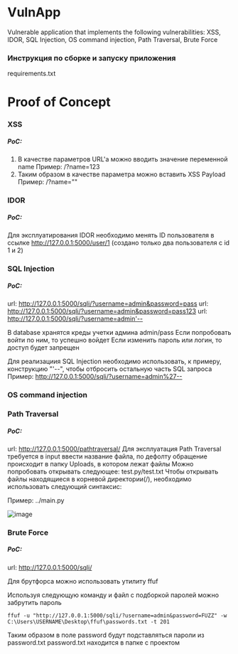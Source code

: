 # VulnApp
Vulnerable application that implements the following vulnerabilities: XSS, IDOR, SQL Injection, OS command injection, Path Traversal, Brute Force

### Инструкция по сборке и запуску приложения

requirements.txt

# Proof of Concept

### XSS

##### PoC:
1. В качестве параметров URL'а можно вводить значение переменной name 
Пример: /?name=123
2. Таким образом в качестве параметра можно вставить XSS Payload
Пример: /?name="<script>alert(123)</script>"

### IDOR

##### PoC:

Для эксплуатирования IDOR необходимо менять ID пользователя в ссылке http://127.0.0.1:5000/user/1 (создано только два пользователя с id 1 и 2)

### SQL Injection

##### PoC:
url: http://127.0.0.1:5000/sqli/?username=admin&password=pass
url: http://127.0.0.1:5000/sqli/?username=admin&password=pass123
url: http://127.0.0.1:5000/sqli/?username=admin'--

В database хранятся креды учетки админа admin/pass
Если попробовать войти по ним, то успешно войдет
Если изменить пароль или логин, то доступ будет запрещен

Для реализациия SQL Injection необходимо использовать, к примеру, конструкцию "'--", чтобы отбросить остальную часть SQL запроса
Пример: http://127.0.0.1:5000/sqli/?username=admin%27--




### OS command injection

### Path Traversal

##### PoC:
url: http://127.0.0.1:5000/pathtraversal/
Для эксплуатация Path Traversal требуется в input ввести название файла, по дефолту обращение происходит в папку Uploads, в котором лежат файлы
Можно попробовать открывать следующее: test.py/test.txt
Чтобы открывать файлы находящиеся в корневой директории(/), необходимо использовать следующий синтаксис:

Пример: ../main.py 

![image](https://github.com/Oyagee/VulnApp/assets/73120241/2a7766c7-c619-4a93-895b-538a2ae067d9)


### Brute Force

##### PoC:
url: http://127.0.0.1:5000/sqli/

Для брутфорса можно использовать утилиту ffuf

Используя следующую команду и файл с подборкой паролей можно забрутить пароль
```
ffuf -u "http://127.0.0.1:5000/sqli/?username=admin&password=FUZZ" -w C:\Users\USERNAME\Desktop\ffuf\passwords.txt -t 201
```
Таким образом в поле password будут подставляться пароли из password.txt
password.txt находится в папке с проектом




